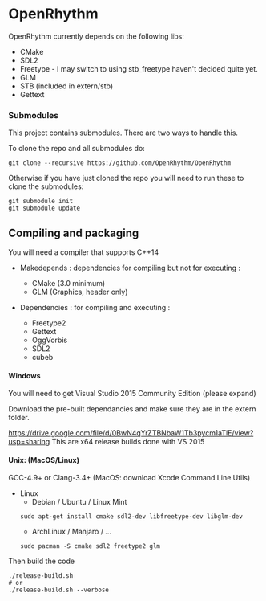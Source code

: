 # OpenRhythm

OpenRhythm currently depends on the following libs:
* CMake
* SDL2
* Freetype - I may switch to using stb_freetype haven't decided quite yet.
* GLM
* STB (included in extern/stb)
* Gettext

### Submodules
This project contains submodules. There are two ways to handle this.

To clone the repo and all submodules do:
```
git clone --recursive https://github.com/OpenRhythm/OpenRhythm
```

Otherwise if you have just cloned the repo you will need to run these to clone the submodules:
```
git submodule init
git submodule update
```

## Compiling and packaging
You will need a compiler that supports C++14

* Makedepends : dependencies for compiling but not for executing :
    - CMake (3.0 minimum)
    - GLM   (Graphics, header only)

* Dependencies : for compiling and executing :
    - Freetype2
    - Gettext
    - OggVorbis
    - SDL2
    - cubeb


#### Windows
You will need to get Visual Studio 2015 Community Edition (please expand)

Download the pre-built dependancies and make sure they are in the extern folder.

https://drive.google.com/file/d/0BwN4qYrZTBNbaW1Tb3pycm1aTlE/view?usp=sharing
This are x64 release builds done with VS 2015

#### Unix: (MacOS/Linux)
GCC-4.9+ or Clang-3.4+ (MacOS: download Xcode Command Line Utils)

* Linux
    * Debian / Ubuntu / Linux Mint
    ```
    sudo apt-get install cmake sdl2-dev libfreetype-dev libglm-dev
    ```
    * ArchLinux / Manjaro / …
    ```
    sudo pacman -S cmake sdl2 freetype2 glm
    ```

Then build the code
```
./release-build.sh 
# or
./release-build.sh --verbose
```
